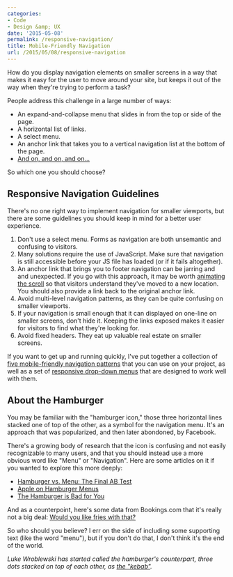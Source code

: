 ```yaml
---
categories:
- Code
- Design &amp; UX
date: '2015-05-08'
permalink: /responsive-navigation/
title: Mobile-Friendly Navigation
url: /2015/05/08/responsive-navigation
---
```


How do you display navigation elements on smaller screens in a way that makes it easy for the user to move around your site, but keeps it out of the way when they're trying to perform a task?

People address this challenge in a large number of ways:

* An expand-and-collapse menu that slides in from the top or side of the page.
* A horizontal list of links.
* A select menu.
* An anchor link that takes you to a vertical navigation list at the bottom of the page.
* [And on, and on, and on...](http://bradfrost.github.io/this-is-responsive/patterns.html#navigation)

So which one you should choose?

<!--more-->

## Responsive Navigation Guidelines

There's no one right way to implement navigation for smaller viewports, but there are some guidelines you should keep in mind for a better user experience.

1. Don't use a select menu. Forms as navigation are both unsemantic and confusing to visitors.
2. Many solutions require the use of JavaScript. Make sure that navigation is still accessible before your JS file has loaded (or if it fails altogether).
3. An anchor link that brings you to footer navigation can be jarring and and unexpected. If you go with this approach, it may be worth [animating the scroll](https://github.com/cferdinandi/smooth-scroll) so that visitors understand they've moved to a new location. You should also provide a link back to the original anchor link.
4. Avoid multi-level navigation patterns, as they can be quite confusing on smaller viewports.
5. If your navigation is small enough that it can displayed on one-line on smaller screens, don't hide it. Keeping the links exposed makes it easier for visitors to find what they're looking for.
6. Avoid fixed headers. They eat up valuable real estate on smaller screens.

If you want to get up and running quickly, I've put together a collection of [five mobile-friendly navigation patterns](https://github.com/cferdinandi/astro) that you can use on your project, as well as a set of [responsive drop-down menus](https://github.com/cferdinandi/drop) that are designed to work well with them.

## About the Hamburger

You may be familiar with the "hamburger icon," those three horizontal lines stacked one of top of the other, as a symbol for the navigation menu. It's an approach that was popularized, and then later abondoned, by Facebook.

There's a growing body of research that the icon is confusing and not easily recognizable to many users, and that you should instead use a more obvious word like "Menu" or "Navigation". Here are some articles on it if you wanted to explore this more deeply:

* [Hamburger vs. Menu: The Final AB Test](http://exisweb.net/menu-eats-hamburger)
* [Apple on Hamburger Menus](http://blog.manbolo.com/2014/06/30/apple-on-hamburger-menus)
* [The Hamburger is Bad for You](http://mor10.com/hamburger-bad/)

And as a counterpoint, here's some data from Bookings.com that it's really not a big deal: [Would you like fries with that?](http://blog.booking.com/hamburger-menu.html)

So who should you believe? I err on the side of including some supporting text (like the word "menu"), but if you don't do that, I don't think it's the end of the world.

*Luke Wroblewski has started called the hamburger's counterpart, three dots stacked on top of each other, as [the "kebab"](https://twitter.com/lukew/status/590911111358242816).*